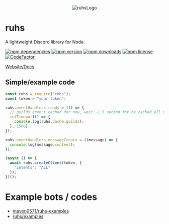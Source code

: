 <p align="center">
  <img src="https://cdn.discordapp.com/attachments/751536546578038874/752087414805364736/ruhs_2.png" alt="ruhsLogo" />
</p>

# ruhs
A lightweight Discord library for Node.

[![npm dependencies](https://img.shields.io/librariesio/release/npm/ruhs?style=flat-square)](https://npmjs.com/package/ruhs?activeTab=dependencies)
[![npm version](https://img.shields.io/npm/v/ruhs?style=flat-square)](https://npmjs.com/package/ruhs)
[![npm downloads](https://img.shields.io/npm/dt/ruhs?style=flat-square)](https://npmjs.com/package/ruhs)
[![npm license](https://img.shields.io/npm/l/ruhs?style=flat-square)](https://npmjs.com/package/ruhs)
[![CodeFactor](https://img.shields.io/codefactor/grade/github/ruhsjs/ruhs?style=flat-square)](https://codefactor.io/repository/github/ruhsjs/ruhs)

[Website/Docs](https://acarnd03.gitbook.io/ruhs)

## Simple/example code
```js
const ruhs = require("ruhs");
const token = "your token";

ruhs.eventHandlers.ready = (() => {
  // guilds aren't cached for now, wait ~1.5 second for be cached all guilds.
  setTimeout(() => {
    console.log(ruhs.cache.guilds);
  }, 1500);
});

ruhs.eventHandlers.messageCreate = ((message) => {
  console.log(message.content);
});

(async () => {
  await ruhs.createClient(token, {
    "intents": "ALL"
  });
})();
```

# Example bots / codes
+ [maven0571/ruhs-examples](https://github.com/maven0571/ruhs-examples)
+ [ruhs/examples](https://github.com/ruhs/examples)

